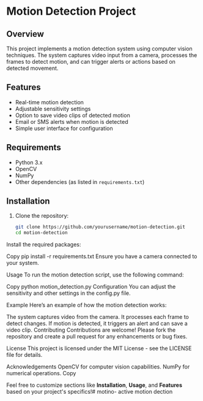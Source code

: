 # Motion Detection Project

## Overview

This project implements a motion detection system using computer vision techniques. The system captures video input from a camera, processes the frames to detect motion, and can trigger alerts or actions based on detected movement.

## Features

- Real-time motion detection
- Adjustable sensitivity settings
- Option to save video clips of detected motion
- Email or SMS alerts when motion is detected
- Simple user interface for configuration

## Requirements

- Python 3.x
- OpenCV
- NumPy
- Other dependencies (as listed in `requirements.txt`)

## Installation

1. Clone the repository:
   ```bash
   git clone https://github.com/yourusername/motion-detection.git
   cd motion-detection
Install the required packages:

Copy
pip install -r requirements.txt
Ensure you have a camera connected to your system.

Usage
To run the motion detection script, use the following command:

Copy
python motion_detection.py
Configuration
You can adjust the sensitivity and other settings in the config.py file.

Example
Here’s an example of how the motion detection works:

The system captures video from the camera.
It processes each frame to detect changes.
If motion is detected, it triggers an alert and can save a video clip.
Contributing
Contributions are welcome! Please fork the repository and create a pull request for any enhancements or bug fixes.

License
This project is licensed under the MIT License - see the LICENSE file for details.

Acknowledgements
OpenCV for computer vision capabilities.
NumPy for numerical operations.
Copy

Feel free to customize sections like **Installation**, **Usage**, and **Features** based on your project's specifics!# motino-
active motion dection
